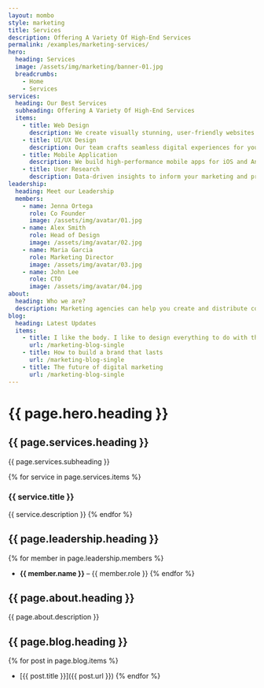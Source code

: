 ```yaml
---
layout: mombo
style: marketing
title: Services
description: Offering A Variety Of High-End Services
permalink: /examples/marketing-services/
hero:
  heading: Services
  image: /assets/img/marketing/banner-01.jpg
  breadcrumbs:
    - Home
    - Services
services:
  heading: Our Best Services
  subheading: Offering A Variety Of High-End Services
  items:
    - title: Web Design
      description: We create visually stunning, user-friendly websites that drive results.
    - title: UI/UX Design
      description: Our team crafts seamless digital experiences for your users.
    - title: Mobile Application
      description: We build high-performance mobile apps for iOS and Android.
    - title: User Research
      description: Data-driven insights to inform your marketing and product strategy.
leadership:
  heading: Meet our Leadership
  members:
    - name: Jenna Ortega
      role: Co Founder
      image: /assets/img/avatar/01.jpg
    - name: Alex Smith
      role: Head of Design
      image: /assets/img/avatar/02.jpg
    - name: Maria Garcia
      role: Marketing Director
      image: /assets/img/avatar/03.jpg
    - name: John Lee
      role: CTO
      image: /assets/img/avatar/04.jpg
about:
  heading: Who we are?
  description: Marketing agencies can help you create and distribute content that will attract and engage your target audience.
blog:
  heading: Latest Updates
  items:
    - title: I like the body. I like to design everything to do with the body.
      url: /marketing-blog-single
    - title: How to build a brand that lasts
      url: /marketing-blog-single
    - title: The future of digital marketing
      url: /marketing-blog-single
---
```


# {{ page.hero.heading }}

## {{ page.services.heading }}

{{ page.services.subheading }}

{% for service in page.services.items %}
### {{ service.title }}
{{ service.description }}
{% endfor %}

## {{ page.leadership.heading }}
{% for member in page.leadership.members %}
- **{{ member.name }}** – {{ member.role }}
{% endfor %}

## {{ page.about.heading }}
{{ page.about.description }}

## {{ page.blog.heading }}
{% for post in page.blog.items %}
- [{{ post.title }}]({{ post.url }})
{% endfor %}
